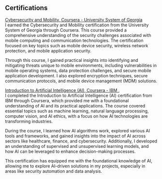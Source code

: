 <h2>Certifications</h2>

<a href="https://github.com/joshmadakor1">Cybersecurity and Mobility, Coursera - University System of Georgia</a> <br>
I earned the Cybersecurity and Mobility certification from the University System of Georgia through Coursera. This course provided a comprehensive understanding of the security challenges associated with mobile computing and communication technologies. The certification focused on key topics such as mobile device security, wireless network protection, and mobile application security. <br>

Through this course, I gained practical insights into identifying and mitigating threats unique to mobile environments, including vulnerabilities in mobile operating systems, data protection challenges, and secure mobile application development. I also explored encryption techniques, secure communication protocols, and mobile device management (MDM) solutions. <br>

<a href="https://www.linkedin.com/in/joshmadakor/">Introduction to Artificial Intelligence (AI), Coursera - IBM </a>, <br>
I completed the Introduction to Artificial Intelligence (AI) certification from IBM through Coursera, which provided me with a foundational understanding of AI and its practical applications. The course covered essential topics such as machine learning, natural language processing, computer vision, and AI ethics, with a focus on how AI technologies are transforming industries. <br>

During the course, I learned how AI algorithms work, explored various AI tools and frameworks, and gained insights into the impact of AI across sectors like healthcare, finance, and cybersecurity. Additionally, I developed an understanding of supervised and unsupervised learning models, and how AI can be leveraged to enhance decision-making processes. <br>

This certification has equipped me with the foundational knowledge of AI, allowing me to explore AI-driven solutions in my projects, especially in areas like security automation and data analysis.<br>


